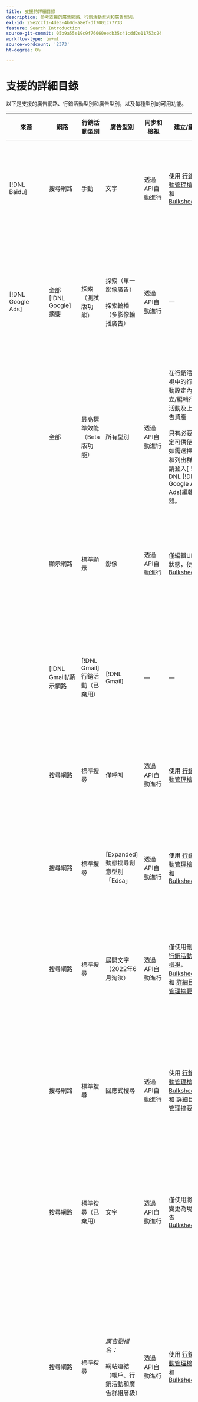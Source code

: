 ```yaml
---
title: 支援的詳細目錄
description: 參考支援的廣告網路、行銷活動型別和廣告型別。
exl-id: 25e2ccf1-4de3-4b0d-a8ef-df7001c77733
feature: Search Introduction
source-git-commit: 05b9a55e19c9f76060eedb35c41cdd2e11753c24
workflow-type: tm+mt
source-wordcount: '2373'
ht-degree: 0%

---
```


# 支援的詳細目錄

以下是支援的廣告網路、行銷活動型別和廣告型別，以及每種型別的可用功能。

| 來源 | 網路 | 行銷活動型別 | 廣告型別 | 同步和檢視 | 建立/編輯 | 曲目[^1] | 最佳化 | 報告[^2] | Adobe Analytics支援[^3] |
|----|----|----|----|----|----|----|----|----|----|
| [!DNL Baidu] | 搜尋網路 | 手動 | 文字 | 透過API自動進行 | 使用 [行銷活動管理檢視](/help/search-social-commerce/campaign-management/campaigns/campaign-management-options.md) 和 [Bulksheets](/help/search-social-commerce/campaign-management/bulksheets/bulksheet-about.md) | 是 | 僅限使用手動CPC競標策略的行銷活動 | 廣告層級資料 | 分析資料以搜尋、社交和商務<br><br>從搜尋、社交和商務到Analytics的廣告層級資料 |
| [!DNL Google Ads] | 全部 [!DNL Google] 摘要 | 探索（測試版功能） | 探索（單一影像廣告）<br><br>探索輪播（多影像輪播廣告） | 透過API自動進行 | — | 是 | 僅限混合專案組合<br><br>競標和競標策略目標會設定於行銷活動層級，連同行銷活動預算（如適用於最佳化型別）。 | 廣告層級資料 | 搜尋、社交和商務的廣告層級資料 [使用升級的AMO ID追蹤代碼](/help/integrations/analytics/ids.md#amo-id-formats)[^4]<br><br>從搜尋、社交和商務到Analytics的廣告層級資料 |
| | 全部 | 最高標準效能（Beta版功能） | 所有型別 | 透過API自動進行 | 在行銷活動檢視中的行銷活動設定內建立/編輯行銷活動及上傳廣告資產<br><br>只有必要的設定可供使用。 如需選擇設定和列出群組，請登入[！DNL [!DNL Google Ads] Ads]編輯器。 | 是 | 僅限混合專案組合<br><br>競標策略目標與行銷活動預算一起設定於行銷活動層級。 | 行銷活動層級資料<br><br>清單群組的資料無法使用，且廣告網路未提供廣告層級資料。 | 分析資料以搜尋、社交和商務<br><br>從搜尋、社交和商務到Analytics的行銷活動層級資料。 需要升級的 [AMO ID追蹤代碼](/help/integrations/analytics/ids.md#amo-id-formats). |
| | 顯示網路 | 標準顯示 | 影像 | 透過API自動進行 | 僅編輯URL和狀態，使用 [Bulksheets](/help/search-social-commerce/campaign-management/bulksheets/bulksheet-about.md) | 是，當您手動將點選追蹤標籤新增至廣告網路內的追蹤範本時 | — | 廣告層級資料，但沒有瀏覽資料 | 分析資料以搜尋、社交和商務<br><br>從搜尋、社交和商務到Analytics的廣告層級資料，但沒有瀏覽資料 |
| | [!DNL Gmail]/顯示網路 | [!DNL Gmail] 行銷活動（已棄用） | [!DNL Gmail] | — | — | — | — | 僅限舊版行銷活動層級資料 | 將舊版Analytics資料新增至「搜尋、社交和商務」<br>從搜尋、社交和商務到Analytics的舊版促銷活動層級資料 |
| | 搜尋網路 | 標準搜尋 | 僅呼叫 | 透過API自動進行 | 使用 [行銷活動管理檢視](/help/search-social-commerce/campaign-management/campaigns/campaign-management-options.md) | 可以，使用帳戶層級的登入頁面尾碼和追蹤範本，或在[！DNL]中的廣告層級手動新增它們 [!DNL Google Ads] Ads]管理員 | — | 僅限廣告群組層級的曝光數與來自廣告網路的點按數；無收入 | — |
| | 搜尋網路 | 標準搜尋 | \[Expanded\]動態搜尋創意型別「Edsa」 | 透過API自動進行 | 使用 [行銷活動管理檢視](/help/search-social-commerce/campaign-management/campaigns/campaign-management-options.md) 和 [Bulksheets](/help/search-social-commerce/campaign-management/bulksheets/bulksheet-about.md) | 是 | 是<br><br>適用於行銷活動指定網站網域時的廣告群組；否則，適用於動態搜尋目標。 | 行銷活動和廣告群組層級資料<br><br>廣告網路未提供廣告層級資料。 | Analytics資料至搜尋、社交和商務從搜尋、社交和商務到Analytics的促銷活動和廣告群組層級資料 |
| | 搜尋網路 | 標準搜尋 | 展開文字（2022年6月淘汰） | 透過API自動進行 | 僅使用刪除 [行銷活動管理檢視](/help/search-social-commerce/campaign-management/campaigns/campaign-management-options.md)， [Bulksheets](/help/search-social-commerce/campaign-management/bulksheets/bulksheet-about.md)、和 [詳細目錄管理摘要](/help/search-social-commerce/campaign-management/inventory-feeds/inventory-feeds-about.md) | 是 | — | 廣告層級資料 | 分析資料以搜尋、社交和商務<br><br>從搜尋、社交和商務到Analytics的廣告層級資料 |
| | 搜尋網路 | 標準搜尋 | 回應式搜尋 | 透過API自動進行 | 使用 [行銷活動管理檢視](/help/search-social-commerce/campaign-management/campaigns/campaign-management-options.md)， [Bulksheets](/help/search-social-commerce/campaign-management/bulksheets/bulksheet-about.md)、和 [詳細目錄管理摘要](/help/search-social-commerce/campaign-management/inventory-feeds/inventory-feeds-about.md) | 是 | 是 | 所有可用廣告元素的廣告層級資料<br><br><b>注意：</b> [！DNL [!DNL Google Ads] Ads]在其原生編輯器之外，不會提供顯示為廣告之文字組合的相關資料。 如需每個文字組合報表的詳細資訊，請參閱 [[!DNL [!DNL Google Ads] Ads] 檔案](https://support.google.com/google-ads/answer/7684791). | 分析資料以搜尋、社交和商務<br><br>從搜尋、社交和商務到Analytics的廣告層級資料 |
| | 搜尋網路 | 標準搜尋（已棄用） | 文字 | 透過API自動進行 | 僅使用將狀態變更為現有廣告 [Bulksheets](/help/search-social-commerce/campaign-management/bulksheets/bulksheet-about.md) | 是 | 是 | 廣告層級資料 | 分析資料以搜尋、社交和商務<br><br>從搜尋、社交和商務到Analytics的廣告層級資料 |
| | 搜尋網路 | 標準搜尋 | <i>廣告副檔名：</i><br><br>網站連結（帳戶、行銷活動和廣告群組層級） | 透過API自動進行 | 使用 [行銷活動管理檢視](/help/search-social-commerce/campaign-management/campaigns/campaign-management-options.md) 和 [Bulksheets](/help/search-social-commerce/campaign-management/bulksheets/bulksheet-about.md) | —<br><br>網站連結有「追蹤範本」欄位，但「搜尋」、「社交」和「商務」會將點按次數和產生的轉換對應到關聯的關鍵字，而不是個別網站連結。 |  — 搜尋、社交和商務未針對網站連結進行最佳化。 相反地，它會最佳化至與包含網站連結的廣告相關聯的關鍵字。 | —<br><br>相關關鍵字的資料可供使用。 在 [!DNL Google Ads]，您可在以下網址檢視網站連結層級效能資料： [!DNL Campaigns] 標籤> [!DNL Ad Extensions] 標籤。<br><br>若要檢視點選網站連結後產生的個別轉換，請產生 [交易報告](/help/search-social-commerce/reports/management/basic-advanced/transaction-report.md). 此 [!UICONTROL Link Type] sitelink的欄值為 <code>sl：&lt;sitelink text=&quot;&quot;></code>，例如sl：請參閱目前的選件。 | 關聯關鍵字的資料，僅限從「搜尋」、「社交」和「商務」到Analytics |
| | 搜尋網路 | 標準搜尋 | <i>其他廣告擴充功能：</i><br><br>編號說明延伸模組<br><br>位置延伸<br><br>電話分機 | 透過API自動進行 | 使用 [行銷活動管理檢視](/help/search-social-commerce/campaign-management/campaigns/campaign-management-options.md) | —<br><br>網站連結有「追蹤範本」欄位，但「搜尋」、「社交」和「商務」會將點按次數和產生的轉換對應到關聯的關鍵字，而不是個別網站連結。<br><br>其他型別的廣告擴充功能沒有可追蹤的URL，且搜尋、社交和商務無法將轉換資料對應至這些擴充功能。 | — | —<br><br>[!DNL Google Ads] 將廣告擴充功能的點選對應至與包含擴充功能的廣告相關聯的關鍵字。<br><br>搜尋、社交和商務中不使用擴充功能層級的成本或點選資料。 在 [!DNL Google Ads]，您可以在頁面上檢視擴充功能層級的成本和點按資料 [!DNL Campaigns] 標籤> [!DNL Ad Extensions] 標籤。<br><br>若要檢視點選網站連結後產生的個別轉換，請產生 [交易報告](/help/search-social-commerce/reports/management/basic-advanced/transaction-report.md). 此 [!UICONTROL Link Type] sitelink的欄為 <code>sl：&lt;sitelink text=&quot;&quot;></code>，例如sl：請參閱目前的選件。 | 關聯關鍵字的資料，僅限從「搜尋」、「社交」和「商務」到Analytics |
| | 購物網路 | 標準購物 | 產品購物（創意型別「產品」） | 透過API自動進行 | 系統會自動為廣告群組中的產品群組產生廣告文案。 僅使用編輯廣告狀態 [Bulksheets](/help/search-social-commerce/campaign-management/bulksheets/bulksheet-about.md) 和 [詳細目錄管理摘要](/help/search-social-commerce/campaign-management/inventory-feeds/inventory-feeds-about.md)<br><br>您可以使用建立上層促銷活動、廣告群組和產品群組，並僅編輯其狀態 [行銷活動管理檢視](/help/search-social-commerce/campaign-management/campaigns/campaign-management-options.md)， [Bulksheets](/help/search-social-commerce/campaign-management/bulksheets/bulksheet-about.md) 和 [詳細目錄管理摘要](/help/search-social-commerce/campaign-management/inventory-feeds/inventory-feeds-about.md). | 是，當您手動將點選追蹤標籤新增至廣告網路內的追蹤範本時 | 是 | 行銷活動、廣告群組和產品群組層級資料 [!DNL Google Ads] 不提供購物行銷活動的廣告層級成效資料。 | 分析資料以搜尋、社交和商務<br><br>從搜尋、社交和商務到Analytics的行銷活動、廣告群組和產品群組層級資料 |
| | [!DNL YouTube] | 視訊 | 視訊 | 需要 [選擇加入](/help/search-social-commerce/tools/sync-inventory.md)；透過API<br><br>僅限基本廣告詳細資料，不含縮圖 | — | 是，當您手動將點選追蹤標籤新增至廣告網路內的追蹤範本時 | 行銷活動與 [!UICONTROL Maximize Conversions] 僅限混合產品組合中的競標策略<br><br>混合投資組合只能包含 [!DNL YouTube] 行銷活動。 | 行銷活動和廣告群組層級資料<br><br>廣告網路未提供廣告層級資料。 | 分析資料以搜尋、社交和商務<br><br>從搜尋、社交和商務到Analytics的行銷活動和廣告群組層級資料 |
| [!DNL Microsoft Advertising] | 對象網路 | 對象行銷活動型別：<br><br>「對象（影像）」和「對象（摘要）」) | 回應式<br><br>僅包含對象網路的影像型廣告和產品摘要型廣告 | 透過API自動進行 | 使用 [行銷活動管理檢視](/help/search-social-commerce/campaign-management/campaigns/campaign-management-options.md) 和 [Bulksheets](/help/search-social-commerce/campaign-management/bulksheets/bulksheet-about.md) | 是 | 是，適用於增強型CPC (eCPC)行銷活動<br><br>不適用於CPM行銷活動 | 廣告層級資料 | 分析資料以搜尋、社交和商務<br><br>從搜尋、社交和商務到Analytics的廣告層級資料 |
| | 對象網路 | 搜尋 | 使用&quot;[!DNL Prefer Audience Ad Format]「 」已選取 | 透過API自動進行 | 使用 [行銷活動管理檢視](/help/search-social-commerce/campaign-management/campaigns/campaign-management-options.md)<br><br>不支援影像廣告擴充功能 | 是 | 是 | 廣告層級資料 | 分析資料以搜尋、社交和商務<br><br>從搜尋、社交和商務到Analytics的廣告層級資料 |
| | 搜尋網路 | 搜尋 | \[展開\]動態搜尋 | 透過API自動進行 | 使用 [行銷活動管理檢視](/help/search-social-commerce/campaign-management/campaigns/campaign-management-options.md) 和 [Bulksheets](/help/search-social-commerce/campaign-management/bulksheets/bulksheet-about.md) | 是 | 是 | 廣告層級資料 | 分析資料以搜尋、社交和商務<br><br>從搜尋、社交和商務到Analytics的廣告層級資料 |
| | 搜尋網路 | 搜尋 | 展開文字（2023年2月淘汰） | 透過API自動進行 | 僅使用編輯現有廣告的狀態 [行銷活動管理檢視](/help/search-social-commerce/campaign-management/campaigns/campaign-management-options.md)， [Bulksheets](/help/search-social-commerce/campaign-management/bulksheets/bulksheet-about.md)、和 [詳細目錄管理摘要](/help/search-social-commerce/campaign-management/inventory-feeds/inventory-feeds-about.md) | 是 | 是 | 廣告層級資料 | 分析資料以搜尋、社交和商務<br><br>從搜尋、社交和商務到Analytics的廣告層級資料 |
| | 搜尋網路 | 搜尋 | 多媒體 | 透過API自動進行 | 使用 [行銷活動管理檢視](/help/search-social-commerce/campaign-management/campaigns/campaign-management-options.md). 編輯僅對中的狀態和URL的支援 [Bulksheets](/help/search-social-commerce/campaign-management/bulksheets/bulksheet-about.md) | 是 | 是 | 廣告層級資料 | 分析資料以搜尋、社交和商務<br><br>從搜尋、社交和商務到Analytics的廣告層級資料 |
| | 搜尋網路 | 搜尋 | 回應式搜尋 | 透過API自動進行 | 使用 [行銷活動管理檢視](/help/search-social-commerce/campaign-management/campaigns/campaign-management-options.md)， [Bulksheets](/help/search-social-commerce/campaign-management/bulksheets/bulksheet-about.md)、和 [詳細目錄管理摘要](/help/search-social-commerce/campaign-management/inventory-feeds/inventory-feeds-about.md) | 是 | 是 | 廣告層級資料 | 分析資料以搜尋、社交和商務<br><br>從搜尋、社交和商務到Analytics的廣告層級資料 |
| | 搜尋網路 | 搜尋 | 標準文字（2017年淘汰） | 透過API自動進行 | 僅使用編輯 [行銷活動管理檢視](/help/search-social-commerce/campaign-management/campaigns/campaign-management-options.md) 和 [Bulksheets](/help/search-social-commerce/campaign-management/bulksheets/bulksheet-about.md) | 是 | 是 | 廣告層級資料 | 分析資料以搜尋、社交和商務<br><br>從搜尋、社交和商務到Analytics的廣告層級資料 |
| | 搜尋網路 | 標準搜尋 | <i>廣告副檔名：</i><br><br>網站連結（行銷活動層級） | 透過API自動進行 | 使用 [行銷活動管理檢視](/help/search-social-commerce/campaign-management/campaigns/campaign-management-options.md) 和 [Bulksheets](/help/search-social-commerce/campaign-management/bulksheets/bulksheet-about.md) | —<br><br>行銷活動層級的網站連結具有「[!UICONTROL Tracking Template]「欄位，但「搜尋」、「社交和商務」會將點按次數和產生的轉換對應到相關聯的關鍵字，而不是個別的網站連結。 | —<br><br>搜尋、社交和商務網站連結未最佳化。 相反地，它會最佳化至與包含網站連結的廣告相關聯的關鍵字。 | —<br><br>相關關鍵字的資料可供使用。 若要取得網站連結層級的效能資料，請使用 [!DNL Microsoft Advertising] 廣告編輯器。<br><br>若要檢視點選網站連結後產生的個別轉換，請產生 [交易報告](/help/search-social-commerce/reports/management/basic-advanced/transaction-report.md)報表。 此 [!UICONTROL Link Type] sitelink的欄為 <code>sl：&lt;sitelink text=&quot;&quot;></code>，例如sl：請參閱目前的選件。 | 關聯關鍵字的資料，僅限從「搜尋」、「社交」和「商務」到Analytics |
| | 購物網路 | 標準購物 | 產品 | 透過API自動進行 | 促銷明細行僅使用 [行銷活動管理檢視](/help/search-social-commerce/campaign-management/campaigns/campaign-management-options.md) 和 [Bulksheets](/help/search-social-commerce/campaign-management/bulksheets/bulksheet-about.md)；廣告會自動產生。 您可以使用建立上層行銷活動、廣告群組和產品群組 [行銷活動管理檢視](/help/search-social-commerce/campaign-management/campaigns/campaign-management-options.md)， [Bulksheets](/help/search-social-commerce/campaign-management/bulksheets/bulksheet-about.md)、和 [詳細目錄管理摘要](/help/search-social-commerce/campaign-management/inventory-feeds/inventory-feeds-about.md). | 是，當您手動將點選追蹤標籤新增至廣告網路內的追蹤範本時 | 是 | 廣告層級資料<br><br>若要檢視在購物廣告上點選後產生了哪些個別轉換，請產生 [交易報告](/help/search-social-commerce/reports/management/basic-advanced/transaction-report.md)；此 [!UICONTROL Link Type] 產品清單的欄為 `pla:&lt;product ID&gt;`，例如pla：8525822。 | 分析資料以搜尋、社交和商務<br><br>從搜尋、社交和商務到Analytics的廣告層級資料 |
| | 購物：智慧購物 | 智慧型購物（搜尋、社交和商務的Beta版功能） | 產品 | 預設會透過API自動進行，但可以 [已選擇退出](/help/search-social-commerce/tools/sync-inventory.md) | — | 是，當您手動將點選追蹤標籤新增至廣告網路內的追蹤範本時 | 使用搜尋行銷活動 [!UICONTROL Maximize Conversion Value] 和 [!UICONTROL tROAS] 僅限混合產品組合中的競標策略<br><br>目標必須僅包含 [!DNL Adobe] 量度，且您必須啟用搜尋、社交和商務目標上傳至 [!DNL Microsoft Advertising]. | 廣告層級資料<br><br>若要檢視在購物廣告上點選後產生了哪些個別轉換，請產生 [交易報告](/help/search-social-commerce/reports/management/basic-advanced/transaction-report.md)；此 [!UICONTROL Link Type] 產品清單的欄為 `pla:&lt;product ID&gt;`，例如pla：8525822。 | 分析資料以搜尋、社交和商務<br><br>從搜尋、社交和商務到Analytics的廣告層級資料 |
| [!DNL Naver] | 搜尋網路 | 網站 | 文字 | —<br><br>無同步，但您可以手動復寫帳戶結構，並上傳報告和轉換歸因的每日流量量度<br><br>請參閱&quot;[實作 [!DNL Naver] 僅限追蹤的帳戶](/help/search-social-commerce/campaign-management/naver-tracking-only-account-implement.md).」 | —<br><br>您可以使用手動復寫/編輯帳戶結構 [大量表單範本](/help/search-social-commerce/campaign-management/bulksheets/bulksheet-about.md). | 是，當您將點選追蹤標籤新增至廣告網路內的關鍵字設定時 | —<br><br>無競標 | 廣告層級資料 | 將Analytics資料新增至「搜尋」、「社交」和「商務」，反之亦然 |
| [!DNL Pinterest] （同步支援已於2022年結束） | 搜尋網路 | 僅含搜尋版位的流量行銷活動，以及具有關鍵字定位的廣告群組 | 提升圖釘 | —<br><br>截至2022年7月21日的舊帳戶資訊以唯讀形式提供。 | — | — | — | 舊版廣告層級的曝光數和Pinterest的點按數（無收入）已同步到2022年7月21日。 | 將Analytics資料新增至「搜尋」、「社交」和「商務」，反之亦然 |
| [!DNL Yahoo! Display Network] | 顯示網路 | 顯示 | 橫幅、回應式影像 | 透過API自動進行，但唯讀 | — | 是，當您手動將點選追蹤標籤新增至廣告網路內的追蹤範本時 | 行銷活動與 [!UICONTROL Manual CPC] 僅限競標策略<br><br>廣告群組中的所有廣告會套用相同出價。 | 廣告層級資料 | 分析資料以搜尋、社交和商務<br><br>從搜尋、社交和商務到Analytics的廣告層級資料 |
| | 搜尋網路 | 搜尋 | 文字（長與短） | 透過API自動進行 | — | 是，當您手動將點選追蹤標籤新增至廣告網路內的追蹤範本時 | 僅限使用手動CPC競標策略的行銷活動<br><br>廣告群組中的所有廣告會套用相同出價。 | 廣告層級資料 | 分析資料以搜尋、社交和商務<br><br>從搜尋、社交和商務到Analytics的廣告層級資料 |
| [!DNL Yahoo! Japan Ads] | 搜尋網路 | 贊助搜尋 | 延伸文字<br><br>（僅限舊版廣告；已於2022年9月取代回應式搜尋而棄用） | 透過API自動進行 | 僅使用下列方式刪除 [行銷活動管理檢視](/help/search-social-commerce/campaign-management/campaigns/campaign-management-options.md)， [Bulksheets](/help/search-social-commerce/campaign-management/bulksheets/bulksheet-about.md)、和 [詳細目錄管理摘要](/help/search-social-commerce/campaign-management/inventory-feeds/inventory-feeds-about.md) | 是 | 行銷活動與 [!UICONTROL Manual CPC] 僅限競標策略 | 廣告層級資料 | 分析資料以搜尋、社交和商務<br><br>從搜尋、社交和商務到Analytics的廣告層級資料 |
| | 搜尋網路 | 贊助搜尋 | 回應式搜尋 | 透過API自動進行 | — | 是，當您在廣告網路中手動新增點選追蹤標籤時 | 行銷活動與 [!UICONTROL Manual CPC] 僅限競標策略 | 廣告層級資料 | 分析資料以搜尋、社交和商務<br><br>從搜尋、社交和商務到Analytics的廣告層級資料 |
| | 搜尋網路 | 贊助搜尋 | 標準文字廣告（2017年淘汰） | 透過API自動進行 | 僅使用下列方式刪除 [Bulksheets](/help/search-social-commerce/campaign-management/bulksheets/bulksheet-about.md) | 是 | 行銷活動與 [!UICONTROL Manual CPC] 僅限競標策略 | 廣告層級資料 | 分析資料以搜尋、社交和商務<br><br>從搜尋、社交和商務到Analytics的廣告層級資料 |
| [!DNL Yahoo Native] （同步支援已於2022年結束） | 原生網路 | 原生 | 文字 | —<br><br>截至2022年3月10日的舊帳戶資訊以唯讀形式提供。 | — | — | — | —<br><br>已同步至2022年3月10日的舊版廣告層級資料。 | 將Analytics資料新增至「搜尋」、「社交」和「商務」，反之亦然 |
| [!DNL Yandex] | 搜尋網路 | 搜尋 | 文字 | 透過API自動進行 | 使用 [行銷活動管理檢視](/help/search-social-commerce/campaign-management/campaigns/campaign-management-options.md)， [Bulksheets](/help/search-social-commerce/campaign-management/bulksheets/bulksheet-about.md)、和 [詳細目錄管理摘要](/help/search-social-commerce/campaign-management/inventory-feeds/inventory-feeds-about.md) | 是 | 僅具有CPC競標策略的行銷活動 | 廣告層級資料 | 分析資料以搜尋、社交和商務<br><br>從搜尋、社交和商務到Analytics的廣告層級資料 |
| | 顯示網路 | 顯示/內容 | 文字 | 透過API自動進行 | 使用 [行銷活動管理檢視](/help/search-social-commerce/campaign-management/campaigns/campaign-management-options.md)， [Bulksheets](/help/search-social-commerce/campaign-management/bulksheets/bulksheet-about.md)、和 [詳細目錄管理摘要](/help/search-social-commerce/campaign-management/inventory-feeds/inventory-feeds-about.md) | 是 | 僅具有CPC競標策略的行銷活動 | 廣告層級資料 | 分析資料以搜尋、社交和商務<br><br>從搜尋、社交和商務到Analytics的廣告層級資料 |

[^1]：針對大多數廣告網路和促銷活動型別，當您啟用「[!UICONTROL EF Redirect]「和」[!UICONTROL Auto Upload]「作用中行銷活動的追蹤設定（在行銷活動層級設定或繼承自帳戶設定）、Search、Social和Commerce會在每次與廣告網路同步時，自動建立並上傳廣告群組元件的追蹤URL。 否則，您需要產生追蹤URL，並將其新增至帳戶、行銷活動或行銷活動元件設定。 請參閱&quot;[何時及如何依廣告網路和物件產生點選追蹤URL](/help/search-social-commerce/tracking/click-tracking-ways-to-generate.md).」

[^2]：請參閱「最佳化指南」中的「依行銷活動競標策略區分的合格產品組合型別」，該指南可從「搜尋、社交和商務」中取得。

[^3]：需要與Adobe Analytics整合。 請參閱&quot;[Analytics for Adobe Advertising概述](https://experienceleague.adobe.com/docs/advertising/integrations/analytics/overview.html).」

[^4]： [!DNL Analytics] 資料會使用升級的AMO ID追蹤引數(開頭為 `s_kwcid`)，無論您通常用於帳戶的AMO ID格式為何。 如果您通常使用舊版的AMO ID，建議您升級至新的AMO ID格式，以享有最佳的體驗。 不過，即使您的點按數/成本資料和收入資料是使用不同的AMO ID進行追蹤，兩組資料仍會在相同的促銷活動和帳戶下完全分類和彙總。
